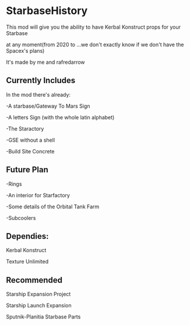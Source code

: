 # StarbaseHistory

This mod will give you the ability to have Kerbal Konstruct props for your Starbase

at any moment(from 2020 to ...we don't exactly know if we don't have the Spacex's plans)

It's made by me and rafredarrow

## Currently Includes

In the mod there's already:

-A starbase/Gateway To Mars Sign

-A letters Sign (with the whole latin alphabet)

-The Staractory

-GSE without a shell

-Build Site Concrete

## Future Plan

-Rings

-An interior for Starfactory

-Some details of the Orbital Tank Farm

-Subcoolers

## Dependies:
Kerbal Konstruct

Texture Unlimited

## Recommended
Starship Expansion Project

Starship Launch Expansion

Sputnik-Planitia Starbase Parts

